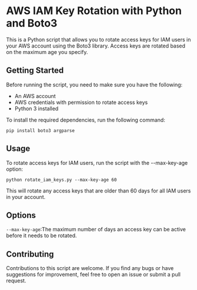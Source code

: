 # AWS IAM Key Rotation with Python and Boto3

This is a Python script that allows you to rotate access keys for IAM users in your AWS account using the Boto3 library. Access keys are rotated based on the maximum age you specify.

## Getting Started

Before running the script, you need to make sure you have the following:

* An AWS account
* AWS credentials with permission to rotate access keys
* Python 3 installed

To install the required dependencies, run the following command:

```
pip install boto3 argparse
```

## Usage

To rotate access keys for IAM users, run the script with the --max-key-age option:

```
python rotate_iam_keys.py --max-key-age 60
```

This will rotate any access keys that are older than 60 days for all IAM users in your account.

## Options

```--max-key-age```:The maximum number of days an access key can be active before it needs to be rotated.



## Contributing

Contributions to this script are welcome. If you find any bugs or have suggestions for improvement, feel free to open an issue or submit a pull request.
